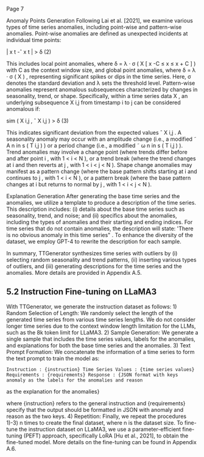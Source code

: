Page 7

Anomaly Points Generation Following Lai et al. [2021], we examine various types of time series anomalies, including point-wise and pattern-wise anomalies. Point-wise anomalies are defined as unexpected incidents at individual time points:

| x t -ˆ x t | > δ (2)

This includes local point anomalies, where δ = λ · σ ( X [ x -C ≤ x ≤ x + C ] ) with C as the context window size, and global point anomalies, where δ = λ · σ ( X ) , representing significant spikes or dips in the time series. Here, σ denotes the standard deviation and λ sets the threshold level. Pattern-wise anomalies represent anomalous subsequences characterized by changes in seasonality, trend, or shape. Specifically, within a time series data X , an underlying subsequence X i,j from timestamp i to j can be considered anomalous if:

sim ( X i,j , ˆ X i,j ) > δ (3)

This indicates significant deviation from the expected values ˆ X i,j . A seasonality anomaly may occur with an amplitude change (i.e., a modified ˜ A n in s ( T i,j ) ) or a period change (i.e., a modified ˜ ω n in s ( T i,j ) ). Trend anomalies may involve a change point (where trends differ before and after point i , with 1 < i < N ), or a trend break (where the trend changes at i and then reverts at j , with 1 < i < j < N ). Shape change anomalies may manifest as a pattern change (where the base pattern shifts starting at i and continues to j , with 1 < i < N ), or a pattern break (where the base pattern changes at i but returns to normal by j , with 1 < i < j < N ).

Explanation Generation After generating the base time series and the anomalies, we utilize a template to produce a description of the time series. This description includes: (i) details about the base time series such as seasonality, trend, and noise; and (ii) specifics about the anomalies, including the types of anomalies and their starting and ending indices. For time series that do not contain anomalies, the description will state: 'There is no obvious anomaly in this time series" . To enhance the diversity of the dataset, we employ GPT-4 to rewrite the description for each sample.

In summary, TTGenerator synthesizes time series with outliers by (i) selecting random seasonality and trend patterns, (ii) inserting various types of outliers, and (iii) generating descriptions for the time series and the anomalies. More details are provided in Appendix A.5.

## 5.2 Instruction Fine-tuning on LLaMA3

With TTGenerator, we generate the instruction dataset as follows: 1) Random Selection of Length: We randomly select the length of the generated time series from various time series lengths. We do not consider longer time series due to the context window length limitation for the LLMs, such as the 8k token limit for LLaMA3. 2) Sample Generation: We generate a single sample that includes the time series values, labels for the anomalies, and explanations for both the base time series and the anomalies. 3) Text Prompt Formation: We concatenate the information of a time series to form the text prompt to train the model as:

```
Instruction : {instruction} Time Series Values : {time series values} Requirements : {requirements} Response : {JSON format with keys anomaly as the labels for the anomalies and reason
```

as the explanation for the anomalies}

where {instruction} refers to the general instruction and {requirements} specify that the output should be formatted in JSON with anomaly and reason as the two keys. 4) Repetition: Finally, we repeat the procedures 1)-3) n times to create the final dataset, where n is the dataset size. To fine-tune the instruction dataset on LLaMA3, we use a parameter-efficient fine-tuning (PEFT) approach, specifically LoRA [Hu et al., 2021], to obtain the fine-tuned model. More details on the fine-tuning can be found in Appendix A.6.